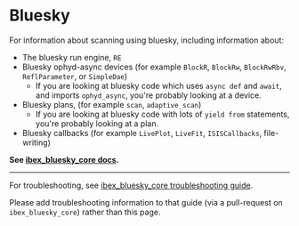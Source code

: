 # Bluesky

For information about scanning using bluesky, including information about:
- The bluesky run engine, `RE`
- Bluesky ophyd-async devices (for example `BlockR`, `BlockRw`, `BlockRwRbv`, `ReflParameter`, or `SimpleDae`)
  * If you are looking at bluesky code which uses `async def` and `await`, and imports `ophyd_async`, you're probably looking at a device.
- Bluesky plans, (for example `scan`, `adaptive_scan`)
  * If you are looking at bluesky code with lots of `yield from` statements, you're probably looking at a plan.
- Bluesky callbacks (for example `LivePlot`, `LiveFit`, `ISISCallbacks`, file-writing)

**See [ibex_bluesky_core docs](https://isiscomputinggroup.github.io/ibex_bluesky_core).**

---

For troubleshooting, see [ibex_bluesky_core troubleshooting guide](https://isiscomputinggroup.github.io/ibex_bluesky_core/dev/troubleshooting.html#). 

Please add troubleshooting information to that guide (via a pull-request on `ibex_bluesky_core`) rather than this page.